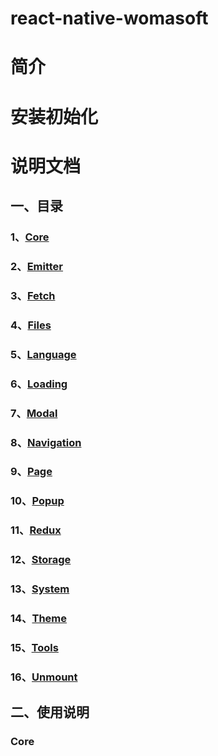 # react-native-womasoft

# 简介

# 安装初始化

# 说明文档

## 一、目录

### 1、[Core](#core)

### 2、[Emitter]()

### 3、[Fetch]()

### 4、[Files]()

### 5、[Language]()

### 6、[Loading]()

### 7、[Modal]()

### 8、[Navigation]()

### 9、[Page]()

### 10、[Popup]()

### 11、[Redux]()

### 12、[Storage]()

### 13、[System]()

### 14、[Theme]()

### 15、[Tools]()

### 16、[Unmount]()

## 二、使用说明
### <a id="#core">Core</a>
